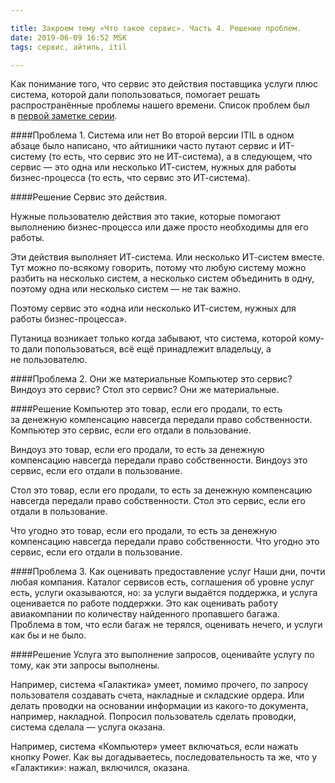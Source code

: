 ```yaml
---

title: Закроем тему «Что такое сервис». Часть 4. Решение проблем. 
date: 2019-06-09 16:52 MSK
tags: сервис, айтиль, itil

---
```


Как понимание того, что сервис это действия поставщика услуги плюс система, которой дали попользоваться, помогает решать распространённые проблемы нашего времени. Список проблем был в [первой заметке серии](2018-07-15-what_is_service_closing_the_topic.html).

####Проблема 1. Система или нет
Во второй версии ITIL в одном абзаце было написано, что айтишники часто путают сервис и ИТ-систему (то есть, что сервис это не ИТ-система), а в следующем, что сервис — это одна или несколько ИТ-систем, нужных для работы бизнес-процесса (то есть, что сервис это ИТ-система).

####Решение
Сервис это действия.

Нужные пользователю действия это такие, которые помогают выполнению бизнес-процесса или даже просто необходимы для его работы.

Эти действия выполняет ИТ-система. Или несколько ИТ-систем вместе. Тут можно по-всякому говорить, потому что любую систему можно разбить на несколько систем, а несколько систем объединить в одну, поэтому одна или несколько систем — не так важно.  

Поэтому сервис это «одна или несколько ИТ-систем, нужных для работы бизнес-процесса».

Путаница возникает только когда забывают, что система, которой кому-то дали попользоваться, всё ещё принадлежит владельцу, а не пользователю. 

####Проблема 2. Они же материальные 
Компьютер это сервис? Виндоуз это сервис? Стол это сервис? Они же материальные.

####Решение
Компьютер это товар, если его продали, то есть за денежную компенсацию навсегда передали право собственности. Компьютер это сервис, если его отдали в пользование.

Виндоуз это товар, если его продали, то есть за денежную компенсацию навсегда передали право собственности. Виндоуз это сервис, если его отдали в пользование.

Стол это товар, если его продали, то есть за денежную компенсацию навсегда передали право собственности. Стол это сервис, если его отдали в пользование.

Что угодно это товар, если его продали, то есть за денежную компенсацию навсегда передали право собственности. Что угодно это сервис, если его отдали в пользование.

####Проблема 3. Как оценивать предоставление услуг
Наши дни, почти любая компания. Каталог сервисов есть, соглашения об уровне услуг есть, услуги оказываются, но: за услуги выдаётся поддержка, и услуга оценивается по работе поддержки. Это как оценивать работу авиакомпании по количеству найденного пропавшего багажа. Проблема в том, что если багаж не терялся, оценивать нечего, и услуги как бы и не было.

####Решение
Услуга это выполнение запросов, оценивайте услугу по тому, как эти запросы выполнены. 

Например, система «Галактика» умеет, помимо прочего, по запросу пользователя создавать счета, накладные и складские ордера. Или делать проводки на основании информации из какого-то документа, например, накладной. Попросил пользователь сделать проводки, система сделала — услуга оказана. 

Например, система «Компьютер» умеет включаться, если нажать кнопку Power. Как вы догадываетесь, последовательность та же, что у «Галактики»: нажал, включился, оказана. 

